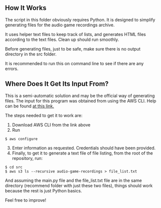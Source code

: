 ## How It Works
The script in this folder obviously requires Python. It is designed to simplify generating files for the audio game recordings archive.

It uses helper text files to keep track of lists, and generates HTML files according to the text files. Clean up should run smoothly.

Before generating files, just to be safe, make sure there is no output directory in the src folder.

It is recommended to run this on command line to see if there are any errors.

## Where Does It Get Its Input From?
This is a semi-automatic solution and may be the official way of generating files. The input for this program was obtained from using the AWS CLI. Help can be found [at this link.](https://aws.amazon.com/cli/)

The steps needed to get it to work are:
1. Download AWS CLI from the link above
2. Run
```
$ aws configure
```
3. Enter information as requested. Credentials should have been provided.
4. Finally, to get it to generate a text file of file listing, from the root of the repository, run:
```
$ cd src
$ aws s3 ls --recursive audio-game-recordings > file_list.txt
```

And assuming the main.py file and the file_list.txt file are in the same directory (recommend folder with just these two files), things should work because the rest is just Python basics.

Feel free to improve!
